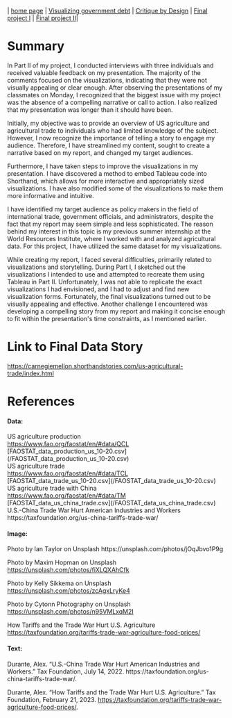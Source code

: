 | [home page](https://xlingliu.github.io/portfolio/) | [Visualizing government debt](/vizgovdebt.md) | [Critique by Design](/critiquebyDesign.md) | [Final project I](/final_project_I.md) | [Final project II](/final_project_II.md)|

# Summary
In Part II of my project, I conducted interviews with three individuals and received valuable feedback on my presentation. The majority of the comments focused on the visualizations, indicating that they were not visually appealing or clear enough. After observing the presentations of my classmates on Monday, I recognized that the biggest issue with my project was the absence of a compelling narrative or call to action. I also realized that my presentation was longer than it should have been.

Initially, my objective was to provide an overview of US agriculture and agricultural trade to individuals who had limited knowledge of the subject. However, I now recognize the importance of telling a story to engage my audience. Therefore, I have streamlined my content, sought to create a narrative based on my report, and changed my target audiences. 

Furthermore, I have taken steps to improve the visualizations in my presentation. I have discovered a method to embed Tableau code into Shorthand, which allows for more interactive and appropriately sized visualizations. I have also modified some of the visualizations to make them more informative and intuitive. 

I have identified my target audience as policy makers in the field of international trade, government officials, and administrators, despite the fact that my report may seem simple and less sophisticated. The reason behind my interest in this topic is my previous summer internship at the World Resources Institute, where I worked with and analyzed agricultural data. For this project, I have utilized the same dataset for my visualizations.

While creating my report, I faced several difficulties, primarily related to visualizations and storytelling. During Part I, I sketched out the visualizations I intended to use and attempted to recreate them using Tableau in Part II. Unfortunately, I was not able to replicate the exact visualizations I had envisioned, and I had to adjust and find new visualization forms. Fortunately, the final visualizations turned out to be visually appealing and effective. Another challenge I encountered was developing a compelling story from my report and making it concise enough to fit within the presentation's time constraints, as I mentioned earlier.

# Link to Final Data Story
https://carnegiemellon.shorthandstories.com/us-agricultural-trade/index.html

# References
<h4>Data:</h4>
US agriculture production<br>
<a href="https://www.fao.org/faostat/en/#data/QCL">https://www.fao.org/faostat/en/#data/QCL</a>
<br>
[FAOSTAT_data_production_us_10-20.csv](/FAOSTAT_data_production_us_10-20.csv)<br>
US agriculture trade<br>
<a href="https://www.fao.org/faostat/en/#data/TCL">https://www.fao.org/faostat/en/#data/TCL</a>
<br>
[FAOSTAT_data_trade_us_10-20.csv](/FAOSTAT_data_trade_us_10-20.csv)<br>
US agriculture trade with China<br>
<a href = "https://www.fao.org/faostat/en/#data/TM">https://www.fao.org/faostat/en/#data/TM</a>
<br>
[FAOSTAT_data_us_china_trade.csv](/FAOSTAT_data_us_china_trade.csv)<br>
U.S.-China Trade War Hurt American Industries and Workers<br>
https://taxfoundation.org/us-china-tariffs-trade-war/

<h4>Image:</h4>
Photo by Ian Taylor on Unsplash
https://unsplash.com/photos/jOqJbvo1P9g

Photo by Maxim Hopman on Unsplash
https://unsplash.com/photos/fiXLQXAhCfk

Photo by Kelly Sikkema on Unsplash
https://unsplash.com/photos/zcAgxLryKe4

Photo by Cytonn Photography on Unsplash
https://unsplash.com/photos/n95VMLxqM2I

How Tariffs and the Trade War Hurt U.S. Agriculture
https://taxfoundation.org/tariffs-trade-war-agriculture-food-prices/

<h4>Text:</h4>
Durante, Alex. “U.S.-China Trade War Hurt American Industries and Workers.” Tax Foundation, July 14, 2022. https://taxfoundation.org/us-china-tariffs-trade-war/.

Durante, Alex. “How Tariffs and the Trade War Hurt U.S. Agriculture.” Tax Foundation, February 21, 2023. https://taxfoundation.org/tariffs-trade-war-agriculture-food-prices/.

